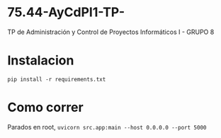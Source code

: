 # 75.44-AyCdPI1-TP-
TP de Administración y Control de Proyectos Informáticos I - GRUPO 8

# Instalacion

`pip install -r requirements.txt`

# Como correr

Parados en root, `uvicorn src.app:main --host 0.0.0.0 --port 5000`